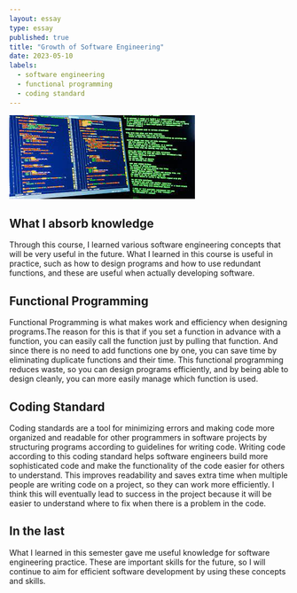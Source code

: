 ```yaml
---
layout: essay
type: essay
published: true
title: "Growth of Software Engineering"
date: 2023-05-10
labels:
  - software engineering
  - functional programming
  - coding standard
---
```


<img class="img-fluid" src="../img/program.jpeg">

## What I absorb knowledge

Through this course, I learned various software engineering concepts that will be very useful in the future. What I learned in this course is useful in practice, such as how to design programs and how to use redundant functions, and these are useful when actually developing software.

## Functional Programming

Functional Programming is what makes work and efficiency when designing programs.The reason for this is that if you set a function in advance with a function, you can easily call the function just by pulling that function. And since there is no need to add functions one by one, you can save time by eliminating duplicate functions and their time. This functional programming reduces waste, so you can design programs efficiently, and by being able to design cleanly, you can more easily manage which function is used.

## Coding Standard

Coding standards are a tool for minimizing errors and making code more organized and readable for other programmers in software projects by structuring programs according to guidelines for writing code. Writing code according to this coding standard helps software engineers build more sophisticated code and make the functionality of the code easier for others to understand. This improves readability and saves extra time when multiple people are writing code on a project, so they can work more efficiently. I think this will eventually lead to success in the project because it will be easier to understand where to fix when there is a problem in the code.

## In the last

What I learned in this semester gave me useful knowledge for software engineering practice. These are important skills for the future, so I will continue to aim for efficient software development by using these concepts and skills.
